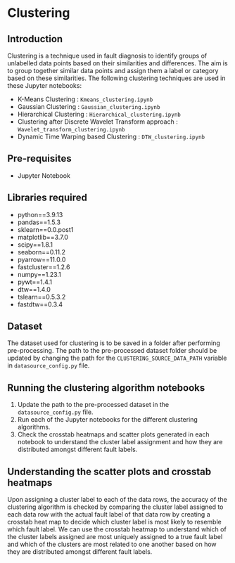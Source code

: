 # Clustering

## Introduction
Clustering is a technique used in fault diagnosis to identify groups of unlabelled data points based on their similarities and differences. The aim is to group together similar data points and assign them a label or category based on these similarities. The following clustering techniques are used in these Jupyter notebooks:

- K-Means Clustering : `Kmeans_clustering.ipynb`
- Gaussian Clustering : `Gaussian_clustering.ipynb`
- Hierarchical Clustering : `Hierarchical_clustering.ipynb`
- Clustering after Discrete Wavelet Transform approach : `Wavelet_transform_clustering.ipynb` 
- Dynamic Time Warping based Clustering : `DTW_clustering.ipynb`

## Pre-requisites
- Jupyter Notebook

## Libraries required
- python==3.9.13
- pandas==1.5.3
- sklearn==0.0.post1
- matplotlib==3.7.0
- scipy==1.8.1
- seaborn==0.11.2
- pyarrow==11.0.0
- fastcluster==1.2.6
- numpy==1.23.1
- pywt==1.4.1
- dtw==1.4.0
- tslearn==0.5.3.2
- fastdtw==0.3.4

## Dataset
The dataset used for clustering is to be saved in a folder after performing pre-processing. The path to the pre-processed dataset folder should be updated by changing the path for the `CLUSTERING_SOURCE_DATA_PATH` variable in `datasource_config.py` file.

## Running the clustering algorithm notebooks
1. Update the path to the pre-processed dataset in the `datasource_config.py` file.
2. Run each of the Jupyter notebooks for the different clustering algorithms.
3. Check the crosstab heatmaps and scatter plots generated in each notebook to understand the cluster label assignment and how they are distributed amongst different fault labels.

## Understanding the scatter plots and crosstab heatmaps
Upon assigning a cluster label to each of the data rows, the accuracy of the clustering algorithm is checked by comparing the cluster label assigned to each data row with the actual fault label of that data row by creating a crosstab heat map to decide which cluster label is most likely to resemble which fault label. We can use the crosstab heatmap to understand which of the cluster labels assigned are most uniquely assigned to a true fault label and which of the clusters are most related to one another based on how they are distributed amongst different fault labels. 
